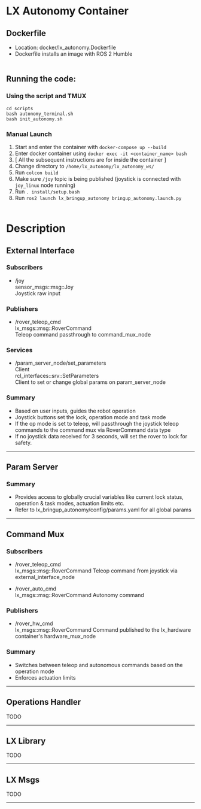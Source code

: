 # LX Autonomy Container

## Dockerfile
- Location: docker/lx_autonomy.Dockerfile
- Dockerfile installs an image with ROS 2 Humble
<br> <br>


## Running the code:
### Using the script and TMUX 
```
cd scripts
bash autonomy_terminal.sh
bash init_autonomy.sh
```

### Manual Launch
1. Start and enter the container with `docker-compose up --build`
2. Enter docker container using `docker exec -it <container_name> bash`
3. [ All the subsequent instructions are for inside the container ]
4. Change directory to `/home/lx_autonomy/lx_autonomy_ws/`
5. Run `colcon build`
6. Make sure `/joy` topic is being published (joystick is connected with `joy_linux` node running)
7. Run `. install/setup.bash`
8. Run `ros2 launch lx_bringup_autonomy bringup_autonomy.launch.py`
<br> <br>


# Description

##  External Interface
### Subscribers
- /joy <br>
sensor_msgs::msg::Joy <br>
Joystick raw input

### Publishers
- /rover_teleop_cmd <br>
lx_msgs::msg::RoverCommand <br>
Teleop command passthrough to command_mux_node

### Services
- /param_server_node/set_parameters <br>
Client <br>
rcl_interfaces::srv::SetParameters <br>
Client to set or change global params on param_server_node

### Summary
- Based on user inputs, guides the robot operation
- Joystick buttons set the lock, operation mode and task mode
- If the op mode is set to teleop, will passthrough the joystick teleop commands to the command mux via RoverCommand data type
- If no joystick data received for 3 seconds, will set the rover to lock for safety.

<hr>

## Param Server
### Summary
- Provides access to globally crucial variables like current lock status, operation & task modes, actuation limits etc.
- Refer to lx_bringup_autonomy/config/params.yaml for all global params

<hr>

## Command Mux
### Subscribers
- /rover_teleop_cmd <br>
lx_msgs::msg::RoverCommand
Teleop command from joystick via external_interface_node

- /rover_auto_cmd <br>
lx_msgs::msg::RoverCommand
Autonomy command

### Publishers
- /rover_hw_cmd <br>
lx_msgs::msg::RoverCommand
Command published to the lx_hardware container's hardware_mux_node

### Summary
- Switches between teleop and autonomous commands based on the operation mode
- Enforces actuation limits
<hr>

## Operations Handler
TODO
<hr>

## LX Library
TODO
<hr>

## LX Msgs
TODO
<hr>